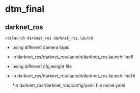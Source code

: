 # dtm_final
## darknet_ros
    roslaunch darknet_ros darknet_ros.launch
    
* using different camera topic
*  in darknet_ros/darknet_ros/launch/darknet_ros.launch line6
      
      <arg name="image" default=" [camera topic name] " />
* using different cfg,weight file
*   in darknet_ros/darknet_ros/launch/darknet_ros.launch line14
       
       <arg name="network_param_fiel"   default="$(find darknet_ros)/config/ [yaml file name]" />
    *in darknet_ros/darknet_ros/config/yaml file name.yaml
            
            
